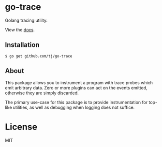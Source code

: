 
# go-trace

 Golang tracing utility.

 View the [docs](http://godoc.org/github.com/tj/go-trace).

## Installation

```
$ go get github.com/tj/go-trace
```

## About

 This package allows you to instrument a program with trace probes which
 emit arbitrary data. Zero or more plugins can act on the events emitted,
 otherwise they are simply discarded.

 The primary use-case for this package is to provide instrumentation for
 top-like utilities, as well as debugging when logging does not suffice.

# License

MIT
